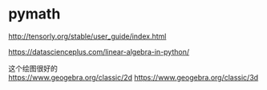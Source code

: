 # pymath


http://tensorly.org/stable/user_guide/index.html

https://datascienceplus.com/linear-algebra-in-python/

这个绘图很好的   
https://www.geogebra.org/classic/2d
https://www.geogebra.org/classic/3d
